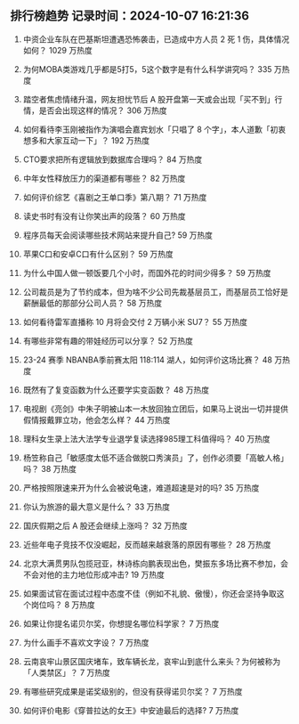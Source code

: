 
## 排行榜趋势 记录时间：2024-10-07 16:21:36
  
  1. 中资企业车队在巴基斯坦遭遇恐怖袭击，已造成中方人员 2 死 1 伤，具体情况如何？ 1029 万热度
    
  2. 为何MOBA类游戏几乎都是5打5，5这个数字是有什么科学讲究吗？ 335 万热度
    
  3. 踏空者焦虑情绪升温，网友担忧节后 A 股开盘第一天或会出现「买不到」行情，是否会出现这样的情况？ 306 万热度
    
  4. 如何看待李玉刚被指作为演唱会嘉宾划水「只唱了 8 个字」，本人道歉「初衷想多和大家互动一下」？ 192 万热度
    
  5. CTO要求把所有逻辑放到数据库合理吗？ 84 万热度
    
  6. 中年女性释放压力的渠道都有哪些？ 82 万热度
    
  7. 如何评价综艺《喜剧之王单口季》第八期？ 71 万热度
    
  8. 读史书时有没有让你笑出声的段落？ 60 万热度
    
  9. 程序员每天会阅读哪些技术网站来提升自己? 59 万热度
    
  10. 苹果C口和安卓C口有什么区别？ 59 万热度
    
  11. 为什么中国人做一顿饭要几个小时，而国外花的时间少得多？ 59 万热度
    
  12. 公司裁员是为了节约成本，但为啥不少公司先裁基层员工，而基层员工恰好是薪酬最低的那部分公司人员？ 58 万热度
    
  13. 如何看待雷军直播称 10 月将会交付 2 万辆小米 SU7？ 55 万热度
    
  14. 有哪些非常有趣的带娃经历可以分享？ 52 万热度
    
  15. 23-24 赛季 NBANBA季前赛太阳 118:114 湖人，如何评价这场比赛？ 48 万热度
    
  16. 既然有了复变函数为什么还要学实变函数？ 48 万热度
    
  17. 电视剧《亮剑》中朱子明被山本一木放回独立团后，如果马上说出一切并提供假情报戴罪立功，他会怎么样？ 44 万热度
    
  18. 理科女生录上法大法学专业退学复读选择985理工科值得吗？ 40 万热度
    
  19. 杨笠称自己「敏感度太低不适合做脱口秀演员」了，创作必须要「高敏人格」吗？ 38 万热度
    
  20. 严格按照限速来开为什么会被说龟速，难道超速是对的吗? 35 万热度
    
  21. 你认为旅游的最大意义是什么？ 33 万热度
    
  22. 国庆假期之后 A 股还会继续上涨吗？ 32 万热度
    
  23. 近些年电子竞技不仅没崛起，反而越来越衰落的原因有哪些？ 28 万热度
    
  24. 北京大满贯男队包揽冠亚，林诗栋向鹏表现出色，樊振东多场比赛不参加，会不会对他的主力地位形成冲击? 19 万热度
    
  25. 如果面试官在面试过程中态度不佳（例如不礼貌、傲慢），你还会坚持争取这个岗位吗？ 8 万热度
    
  26. 如果让你提名诺贝尔奖，你想提名哪位科学家？ 7 万热度
    
  27. 为什么画手不喜欢文字设？ 7 万热度
    
  28. 云南哀牢山景区国庆堵车，致车辆长龙，哀牢山到底什么来头？为何被称为「人类禁区」？ 7 万热度
    
  29. 有哪些研究成果是诺奖级别的，但没有获得诺贝尔奖？ 7 万热度
    
  30. 如何评价电影《穿普拉达的女王》中安迪最后的选择? 7 万热度
    